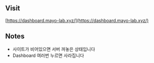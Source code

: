 ## Visit
[https://dashboard.mayo-lab.xyz/](https://dashboard.mayo-lab.xyz/)

## Notes
- 사이트가 비어있으면 서버 꺼놓은 상태입니다
- Dashboard 여러번 누르면 사라집니다
